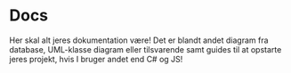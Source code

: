 # Docs

Her skal alt jeres dokumentation være! Det er blandt andet diagram fra database, UML-klasse diagram eller tilsvarende samt guides til at opstarte jeres projekt, hvis I bruger andet end C# og JS!
